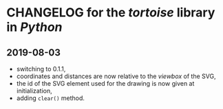 # CHANGELOG for the *tortoise* library in *Python*

## 2019-08-03

- switching to 0.1.1,
- coordinates and distances are now relative to the *viewbox* of the SVG,
- the id of the SVG element used for the drawing is now given at initialization,
- adding `clear()` method.
